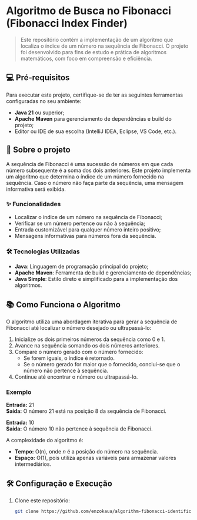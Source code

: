 # Algoritmo de Busca no Fibonacci (Fibonacci Index Finder)

> Este repositório contém a implementação de um algoritmo que localiza o índice de um número na sequência de Fibonacci. O projeto foi desenvolvido para fins de estudo e prática de algoritmos matemáticos, com foco em compreensão e eficiência.

## 💻 Pré-requisitos

Para executar este projeto, certifique-se de ter as seguintes ferramentas configuradas no seu ambiente:

- **Java 21** ou superior;
- **Apache Maven** para gerenciamento de dependências e build do projeto;
- Editor ou IDE de sua escolha (IntelliJ IDEA, Eclipse, VS Code, etc.).

## 🚀 Sobre o projeto

A sequência de Fibonacci é uma sucessão de números em que cada número subsequente é a soma dos dois anteriores. Este projeto implementa um algoritmo que determina o índice de um número fornecido na sequência. Caso o número não faça parte da sequência, uma mensagem informativa será exibida.

### ✨ Funcionalidades

- Localizar o índice de um número na sequência de Fibonacci;
- Verificar se um número pertence ou não à sequência;
- Entrada customizável para qualquer número inteiro positivo;
- Mensagens informativas para números fora da sequência.

### 🛠️ Tecnologias Utilizadas

- **Java**: Linguagem de programação principal do projeto;
- **Apache Maven**: Ferramenta de build e gerenciamento de dependências;
- **Java Simple**: Estilo direto e simplificado para a implementação dos algoritmos.

## 📚 Como Funciona o Algoritmo

O algoritmo utiliza uma abordagem iterativa para gerar a sequência de Fibonacci até localizar o número desejado ou ultrapassá-lo:

1. Inicialize os dois primeiros números da sequência como 0 e 1.
2. Avance na sequência somando os dois números anteriores.
3. Compare o número gerado com o número fornecido:
   - Se forem iguais, o índice é retornado.
   - Se o número gerado for maior que o fornecido, conclui-se que o número não pertence à sequência.
4. Continue até encontrar o número ou ultrapassá-lo.

### Exemplo

**Entrada:** 21  
**Saída:** O número 21 está na posição 8 da sequência de Fibonacci.

**Entrada:** 10  
**Saída:** O número 10 não pertence à sequência de Fibonacci.

A complexidade do algoritmo é:
- **Tempo:** O(n), onde *n* é a posição do número na sequência.
- **Espaço:** O(1), pois utiliza apenas variáveis para armazenar valores intermediários.

## 🛠️ Configuração e Execução

1. Clone este repositório:
   ```bash
   git clone https://github.com/enzokaua/algorithm-fibonacci-identification.git
